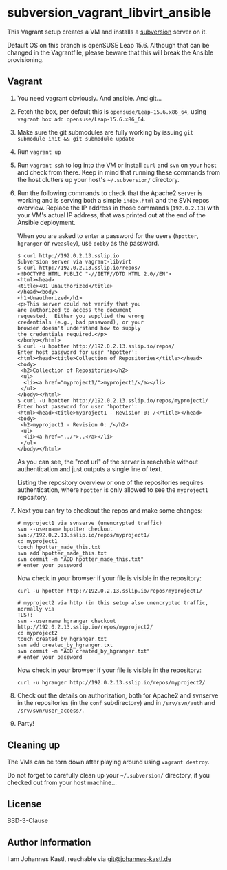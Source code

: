 # subversion_vagrant_libvirt_ansible

This Vagrant setup creates a VM and installs a
[subversion](https://subversion.apache.org/) server on it.

Default OS on this branch is openSUSE Leap 15.6. Although that can be changed in
the Vagrantfile, please beware that this will break the Ansible provisioning.

## Vagrant

1. You need vagrant obviously. And ansible. And git...
1. Fetch the box, per default this is `opensuse/Leap-15.6.x86_64`, using
   `vagrant box add opensuse/Leap-15.6.x86_64`.
1. Make sure the git submodules are fully working by issuing `git submodule init
   && git submodule update`
1. Run `vagrant up`
1. Run `vagrant ssh` to log into the VM or install `curl` and `svn` on your
   host and check from there. Keep in mind that running these commands from the
   host clutters up your host's `~/.subversion/` directory.
1. Run the following commands to check that the Apache2 server is working and is
   serving both a simple `index.html` and the SVN repos overview. Replace the IP
   address in those commands (`192.0.2.13`) with your VM's actual IP address,
   that was printed out at the end of the Ansible deployment.

   When you are asked to enter a password for the users (`hpotter`, `hgranger`
   or `rweasley`), use `dobby` as the password.

   ```
   $ curl http://192.0.2.13.sslip.io
   Subversion server via vagrant-libvirt
   $ curl http://192.0.2.13.sslip.io/repos/
   <!DOCTYPE HTML PUBLIC "-//IETF//DTD HTML 2.0//EN">
   <html><head>
   <title>401 Unauthorized</title>
   </head><body>
   <h1>Unauthorized</h1>
   <p>This server could not verify that you
   are authorized to access the document
   requested.  Either you supplied the wrong
   credentials (e.g., bad password), or your
   browser doesn't understand how to supply
   the credentials required.</p>
   </body></html>
   $ curl -u hpotter http://192.0.2.13.sslip.io/repos/
   Enter host password for user 'hpotter':
   <html><head><title>Collection of Repositories</title></head>
   <body>
    <h2>Collection of Repositories</h2>
    <ul>
     <li><a href="myproject1/">myproject1/</a></li>
    </ul>
   </body></html>
   $ curl -u hpotter http://192.0.2.13.sslip.io/repos/myproject1/
   Enter host password for user 'hpotter':
   <html><head><title>myproject1 - Revision 0: /</title></head>
   <body>
    <h2>myproject1 - Revision 0: /</h2>
    <ul>
     <li><a href="../">..</a></li>
    </ul>
   </body></html>
   ```

   As you can see, the "root url" of the server is reachable without
   authentication and just outputs a single line of text.

   Listing the repository overview or one of the repositories requires
   authentication, where `hpotter` is only allowed to see the `myproject1`
   repository.

1. Next you can try to checkout the repos and make some changes:

   ```
   # myproject1 via svnserve (unencrypted traffic)
   svn --username hpotter checkout svn://192.0.2.13.sslip.io/repos/myproject1/
   cd myproject1
   touch hpotter_made_this.txt
   svn add hpotter_made_this.txt
   svn commit -m "ADD hpotter_made_this.txt"
   # enter your password
   ```

   Now check in your browser if your file is visible in the repository:

   ```
   curl -u hpotter http://192.0.2.13.sslip.io/repos/myproject1/
   ```

   ```
   # myproject2 via http (in this setup also unencrypted traffic, normally via
   TLS):
   svn --username hgranger checkout http://192.0.2.13.sslip.io/repos/myproject2/
   cd myproject2
   touch created_by_hgranger.txt
   svn add created_by_hgranger.txt
   svn commit -m "ADD created_by_hgranger.txt"
   # enter your password
   ```

   Now check in your browser if your file is visible in the repository:

   ```
   curl -u hgranger http://192.0.2.13.sslip.io/repos/myproject2/
   ```

1. Check out the details on authorization, both for Apache2 and svnserve in the
   repositories (in the `conf` subdirectory) and in `/srv/svn/auth` and
   `/srv/svn/user_access/`.
1. Party!

## Cleaning up

The VMs can be torn down after playing around using `vagrant destroy`.

Do not forget to carefully clean up your `~/.subversion/` directory, if you
checked out from your host machine...

## License

BSD-3-Clause

## Author Information

I am Johannes Kastl, reachable via git@johannes-kastl.de
